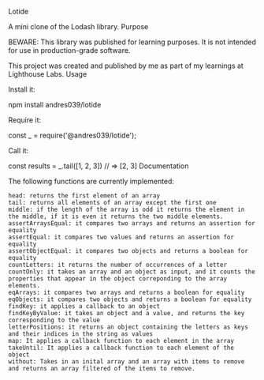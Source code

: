 Lotide

A mini clone of the Lodash library.
Purpose

BEWARE: This library was published for learning purposes. It is not intended for use in production-grade software.

This project was created and published by me as part of my learnings at Lighthouse Labs.
Usage

Install it:

npm install andres039/lotide

Require it:

const _ = require('@andres039/lotide');

Call it:

const results = _.tail([1, 2, 3]) // => [2, 3]
Documentation

The following functions are currently implemented:

    head: returns the first element of an array
    tail: returns all elements of an array except the first one
    middle: if the length of the array is odd it returns the element in the middle, if it is even it returns the two middle elements.
    assertArraysEqual: it compares two arrays and returns an assertion for equality
    assertEqual: it compares two values and returns an assertion for equality
    assertObjectEqual: it compares two objects and returns a boolean for equality
    countLetters: it returns the number of occurrences of a letter
    countOnly: it takes an array and an object as input, and it counts the properties that appear in the object correponding to the array elements.
    eqArrays: it compares two arrays and returns a boolean for equality
    eqObjects: it compares two objects and returns a boolean for equality
    findKey: it applies a callback to an object
    findKeyByValue: it takes an object and a value, and returns the key corresponding to the value
    letterPositions: it returns an object containing the letters as keys and their indices in the string as values
    map: It applies a callback function to each element in the array
    takeUntil: It applies a callback function to each element of the object
    without: Takes in an inital array and an array with items to remove and returns an array filtered of the items to remove.
